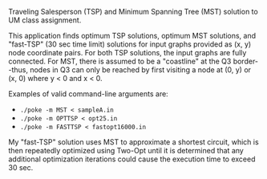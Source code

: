 Traveling Salesperson (TSP) and Minimum Spanning Tree (MST) solution to UM class assignment.

This application finds optimum TSP solutions, optimum MST solutions, and "fast-TSP" (30 sec time limit) solutions for input graphs provided as (x, y) node coordinate pairs. For both TSP solutions, the input graphs are fully connected. For MST, there is assumed to be a "coastline" at the Q3 border--thus, nodes in Q3 can only be reached by first visiting a node at (0, y) or (x, 0) where y < 0 and x < 0.

Examples of valid command-line arguments are:
 - <code>./poke -m MST < sampleA.in</code>
 - <code>./poke -m OPTTSP < opt25.in</code>
 - <code>./poke -m FASTTSP < fastopt16000.in</code>

My "fast-TSP" solution uses MST to approximate a shortest circuit, which is then repeatedly optimized using Two-Opt until it is determined that any additional optimization iterations could cause the execution time to exceed 30 sec.
